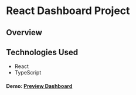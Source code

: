 # React Dashboard Project

## Overview

## Technologies Used

- React
- TypeScript

#### Demo: [Preview Dashboard](https://jobins-dashboard.netlify.app/)
